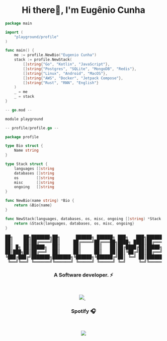 <h1 align="center">Hi there👋, I'm Eugênio Cunha</h1>

```go
package main

import (
	"playground/profile"
)

func main() {
	me := profile.NewBio("Eugenio Cunha")
	stack := profile.NewStack(
		[]string{"Go", "Kotlin", "JavaScript"},
		[]string{"Postgres", "SQLite", "MongoDB", "Redis"},
		[]string{"Linux", "Android", "MacOS"},
		[]string{"AWS", "Docker", "Jetpack Compose"},
		[]string{"Rust", "RNN", "English"}
	)
	_ = me
	_ = stack
}

-- go.mod --

module playground

-- profile/profile.go --

package profile

type Bio struct {
	Name string
}

type Stack struct {
	languages []string
	databases []string
	os        []string
	misc      []string
	ongoing   []string
}

func NewBio(name string) *Bio {
	return &Bio{name}
}

func NewStack(languages, databases, os, misc, ongoing []string) *Stack {
	return &Stack{languages, databases, os, misc, ongoing}
}
```

<pre>
██╗    ██╗███████╗██╗      ██████╗ ██████╗ ███╗   ███╗███████╗
██║    ██║██╔════╝██║     ██╔════╝██╔═══██╗████╗ ████║██╔════╝
██║ █╗ ██║█████╗  ██║     ██║     ██║   ██║██╔████╔██║█████╗  
██║███╗██║██╔══╝  ██║     ██║     ██║   ██║██║╚██╔╝██║██╔══╝  
╚███╔███╔╝███████╗███████╗╚██████╗╚██████╔╝██║ ╚═╝ ██║███████╗
 ╚══╝╚══╝ ╚══════╝╚══════╝ ╚═════╝ ╚═════╝ ╚═╝     ╚═╝╚══════╝
</pre>

<h3 align="center">A Software developer. ⚡</h3>
<br>
<p align="center"> 
 <a href="https://www.linkedin.com/in/eugenio-cunha-68309315b/">
    <img src="https://img.shields.io/badge/linkedin-%230077B5.svg?&style=for-the-badge&logo=linkedin&logoColor=white" />
  </a>&nbsp;&nbsp;
</p>

<h3 align="center">Spotify 🎧</h3>
<br>
<p align="center">            
    <a href="https://github.com/kittinan/spotify-github-profile">
        <img align="center" src="https://spotify-github-profile.vercel.app/api/view?uid=genio.py&cover_image=true&theme=default&show_offline=false&bar_color=ff9300&bar_color_cover=false"/>
    </a>
</p>
